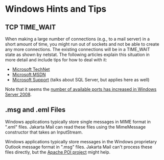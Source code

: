 Windows Hints and Tips
======================

TCP TIME\_WAIT
--------------

When making a large number of connections (e.g., to a mail server) in a
short amount of time, you might run out of sockets and not be able to
create any more connections. The existing connections will be in a
TIME\_WAIT state as shown by netstat. The following articles explain
this situation in more detail and include tips for how to deal with
it:

-   [Microsoft TechNet](http://technet.microsoft.com/en-us/library/cc757512%28WS.10%29.aspx)
-   [Microsoft MSDN](http://msdn.microsoft.com/en-us/library/ms819739.aspx)
-   [Microsoft Support](http://support.microsoft.com/kb/328476) (talks about SQL Server, but applies here as well)

Note that it seems the
[number of available ports has increased in Windows Server 2008](http://support.microsoft.com/kb/929851).

.msg and .eml Files
-------------------

Windows applications typically store single messages in MIME format in
".eml" files. Jakarta Mail can read these files using the MimeMessage
constructor that takes an InputStream.

Windows applications typically store messages in the Windows
proprietary Outlook message format in ".msg" files. Jakarta Mail can't
process these files directly, but the
[Apache POI project](http://poi.apache.org/) might help.

